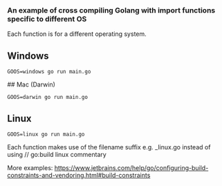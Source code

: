 ### An example of cross compiling Golang with import functions specific to different OS

Each function is for a different operating system. 

## Windows
```
GOOS=windows go run main.go
```

## Mac (Darwin)
```
GOOS=darwin go run main.go
```

## Linux
```
GOOS=linux go run main.go
```

Each function makes use of the filename suffix e.g. _linux.go instead of using // go:build linux commentary

More examples:
https://www.jetbrains.com/help/go/configuring-build-constraints-and-vendoring.html#build-constraints